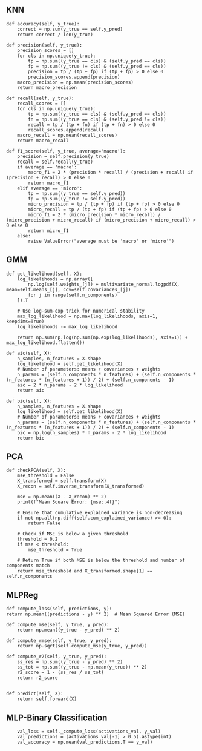 ## KNN
    def accuracy(self, y_true):
        correct = np.sum(y_true == self.y_pred)
        return correct / len(y_true)

    def precision(self, y_true):
        precision_scores = []
        for cls in np.unique(y_true):
            tp = np.sum((y_true == cls) & (self.y_pred == cls))
            fp = np.sum((y_true != cls) & (self.y_pred == cls))
            precision = tp / (tp + fp) if (tp + fp) > 0 else 0
            precision_scores.append(precision)
        macro_precision = np.mean(precision_scores)
        return macro_precision

    def recall(self, y_true):
        recall_scores = []
        for cls in np.unique(y_true):
            tp = np.sum((y_true == cls) & (self.y_pred == cls))
            fn = np.sum((y_true == cls) & (self.y_pred != cls))
            recall = tp / (tp + fn) if (tp + fn) > 0 else 0
            recall_scores.append(recall)
        macro_recall = np.mean(recall_scores)
        return macro_recall

    def f1_score(self, y_true, average='macro'):
        precision = self.precision(y_true)
        recall = self.recall(y_true)
        if average == 'macro':
            macro_f1 = 2 * (precision * recall) / (precision + recall) if (precision + recall) > 0 else 0
            return macro_f1
        elif average == 'micro':
            tp = np.sum((y_true == self.y_pred))
            fp = np.sum((y_true != self.y_pred))
            micro_precision = tp / (tp + fp) if (tp + fp) > 0 else 0
            micro_recall = tp / (tp + fp) if (tp + fp) > 0 else 0
            micro_f1 = 2 * (micro_precision * micro_recall) / (micro_precision + micro_recall) if (micro_precision + micro_recall) > 0 else 0
            return micro_f1
        else:
            raise ValueError("average must be 'macro' or 'micro'")


## GMM

    def get_likelihood(self, X):
        log_likelihoods = np.array([
            np.log(self.weights_[j]) + multivariate_normal.logpdf(X, mean=self.means_[j], cov=self.covariances_[j])
            for j in range(self.n_components)
        ]).T
        
        # Use log-sum-exp trick for numerical stability
        max_log_likelihood = np.max(log_likelihoods, axis=1, keepdims=True)
        log_likelihoods -= max_log_likelihood
        
        return np.sum(np.log(np.sum(np.exp(log_likelihoods), axis=1)) + max_log_likelihood.flatten())

    def aic(self, X):
        n_samples, n_features = X.shape
        log_likelihood = self.get_likelihood(X)
        # Number of parameters: means + covariances + weights
        n_params = (self.n_components * n_features) + (self.n_components * (n_features * (n_features + 1)) / 2) + (self.n_components - 1)
        aic = 2 * n_params - 2 * log_likelihood
        return aic

    def bic(self, X):
        n_samples, n_features = X.shape
        log_likelihood = self.get_likelihood(X)
        # Number of parameters: means + covariances + weights
        n_params = (self.n_components * n_features) + (self.n_components * (n_features * (n_features + 1)) / 2) + (self.n_components - 1)
        bic = np.log(n_samples) * n_params - 2 * log_likelihood
        return bic

## PCA
    def checkPCA(self, X):
        mse_threshold = False
        X_transformed = self.transform(X)
        X_recon = self.inverse_transform(X_transformed)

        mse = np.mean((X - X_recon) ** 2)
        print(f"Mean Square Error: {mse:.4f}")
        
        # Ensure that cumulative explained variance is non-decreasing
        if not np.all(np.diff(self.cum_explained_variance) >= 0):
            return False
        
        # Check if MSE is below a given threshold
        threshold = 0.2
        if mse < threshold:
            mse_threshold = True
        
        # Return True if both MSE is below the threshold and number of components match
        return mse_threshold and X_transformed.shape[1] == self.n_components



## MLPReg

    def compute_loss(self, predictions, y):
    return np.mean((predictions - y) ** 2)  # Mean Squared Error (MSE)

    def compute_mse(self, y_true, y_pred):
        return np.mean((y_true - y_pred) ** 2)

    def compute_rmse(self, y_true, y_pred):
        return np.sqrt(self.compute_mse(y_true, y_pred))

    def compute_r2(self, y_true, y_pred):
        ss_res = np.sum((y_true - y_pred) ** 2)
        ss_tot = np.sum((y_true - np.mean(y_true)) ** 2)
        r2_score = 1 - (ss_res / ss_tot)
        return r2_score

    
    def predict(self, X):
        return self.forward(X)

## MLP-Binary Classification

        val_loss = self._compute_loss(activations_val, y_val)
        val_predictions = (activations_val[-1] > 0.5).astype(int)  
        val_accuracy = np.mean(val_predictions.T == y_val)